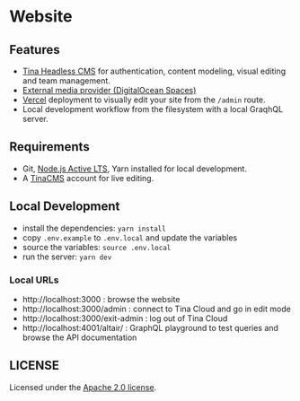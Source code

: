 # Website

## Features

- [Tina Headless CMS](https://app.tina.io) for authentication, content modeling, visual editing and team management.
- [External media provider (DigitalOcean Spaces)](https://tina.io/docs/reference/media/external/do-spaces/)
- [Vercel](https://vercel.com) deployment to visually edit your site from the `/admin` route.
- Local development workflow from the filesystem with a local GraqhQL server.

## Requirements

- Git, [Node.js Active LTS](https://nodejs.org/en/about/releases/), Yarn installed for local development.
- A [TinaCMS](https://app.tina.io) account for live editing.

## Local Development

- install the dependencies: `yarn install`
- copy `.env.example` to `.env.local` and update the variables
- source the variables: `source .env.local`
- run the server: `yarn dev`

### Local URLs

- http://localhost:3000 : browse the website
- http://localhost:3000/admin : connect to Tina Cloud and go in edit mode
- http://localhost:3000/exit-admin : log out of Tina Cloud
- http://localhost:4001/altair/ : GraphQL playground to test queries and browse the API documentation

## LICENSE

Licensed under the [Apache 2.0 license](./LICENSE).
